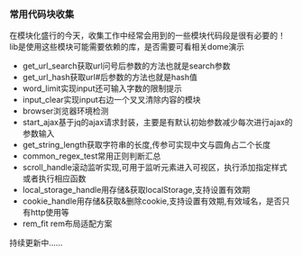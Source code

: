 ﻿### 常用代码块收集

在模块化盛行的今天，收集工作中经常会用到的一些模块代码段是很有必要的！
lib是使用这些模块可能需要依赖的库，是否需要可看相关dome演示

* get_url_search获取url问号后参数的方法也就是search参数
* get_url_hash获取url#后参数的方法也就是hash值
* word_limit实现input还可输入字数的限制提示
* input_clear实现input右边一个叉叉清除内容的模块
* browser浏览器环境检测
* start_ajax基于jq的ajax请求封装，主要是有默认初始参数减少每次进行ajax的参数输入
* get_string_length获取字符串的长度,传参可实现中文与圆角占二个长度
* common_regex_test常用正则判断汇总
* scroll_handle滚动监听实现,可用于监听元素进入可视区，执行添加指定样式或者执行相应函数
* local_storage_handle用存储&获取localStorage,支持设置有效期
* cookie_handle用存储&获取&删除cookie,支持设置有效期,有效域名，是否只有http使用等
* rem_fit rem布局适配方案

持续更新中......